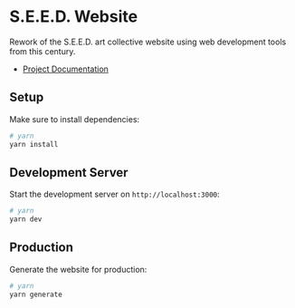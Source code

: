 # S.E.E.D. Website

Rework of the S.E.E.D. art collective website using web development tools from this century.

- [Project Documentation](Docs.org)

## Setup

Make sure to install dependencies:

```bash
# yarn
yarn install
```

## Development Server

Start the development server on `http://localhost:3000`:

```bash
# yarn
yarn dev
```

## Production

Generate the website for production:

```bash
# yarn
yarn generate
```

